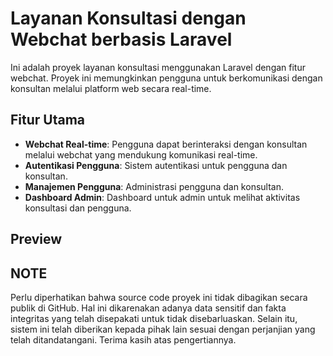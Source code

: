 # Layanan Konsultasi dengan Webchat berbasis Laravel

Ini adalah proyek layanan konsultasi menggunakan Laravel dengan fitur webchat. Proyek ini memungkinkan pengguna untuk berkomunikasi dengan konsultan melalui platform web secara real-time.

## Fitur Utama

- **Webchat Real-time**: Pengguna dapat berinteraksi dengan konsultan melalui webchat yang mendukung komunikasi real-time.
- **Autentikasi Pengguna**: Sistem autentikasi untuk pengguna dan konsultan.
- **Manajemen Pengguna**: Administrasi pengguna dan konsultan.
- **Dashboard Admin**: Dashboard untuk admin untuk melihat aktivitas konsultasi dan pengguna.

## Preview

## NOTE

Perlu diperhatikan bahwa source code proyek ini tidak dibagikan secara publik di GitHub. Hal ini dikarenakan adanya data sensitif dan fakta integritas yang telah disepakati untuk tidak disebarluaskan. Selain itu, sistem ini telah diberikan kepada pihak lain sesuai dengan perjanjian yang telah ditandatangani. Terima kasih atas pengertiannya.
